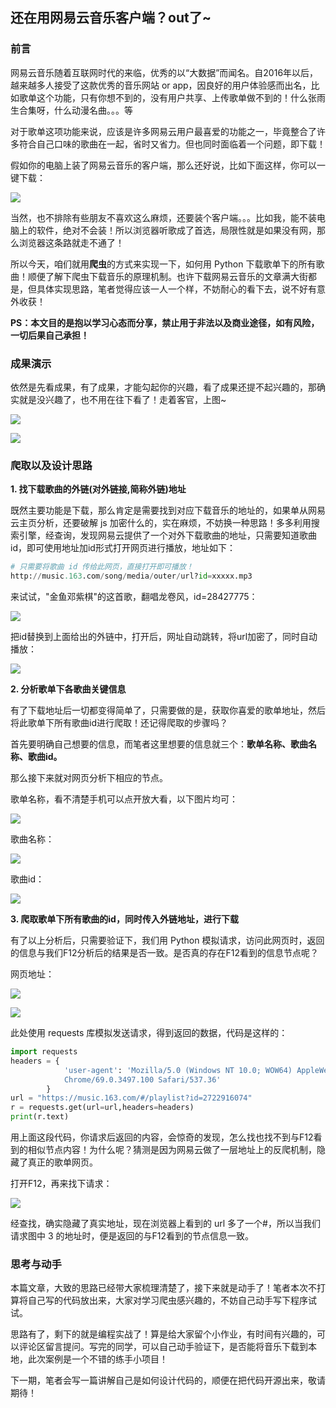 ## 还在用网易云音乐客户端？out了~


### 前言

网易云音乐随着互联网时代的来临，优秀的以“大数据”而闻名。自2016年以后，越来越多人接受了这款优秀的音乐网站 or app，因良好的用户体验感而出名，比如歌单这个功能，只有你想不到的，没有用户共享、上传歌单做不到的！什么张雨生合集呀，什么动漫名曲。。。等



对于歌单这项功能来说，应该是许多网易云用户最喜爱的功能之一，毕竟整合了许多符合自己口味的歌曲在一起，省时又省力。但也同时面临着一个问题，即下载！



假如你的电脑上装了网易云音乐的客户端，那么还好说，比如下面这样，你可以一键下载：

![](https://mmbiz.qpic.cn/mmbiz_png/E4ianOkSOYIaJDXbIjqrBuDnfywib4wXVGHwwW1NoQyWdqKeE9BSL5Pibl1P9JAIDeibIKJbia2LQILG1eWuIZoBzuw/640?wx_fmt=png&tp=webp&wxfrom=5&wx_lazy=1&wx_co=1)


当然，也不排除有些朋友不喜欢这么麻烦，还要装个客户端。。。比如我，能不装电脑上的软件，绝对不会装！所以浏览器听歌成了首选，局限性就是如果没有网，那么浏览器这条路就走不通了！



所以今天，咱们就用**爬虫**的方式来实现一下，如何用 Python 下载歌单下的所有歌曲！顺便了解下爬虫下载音乐的原理机制。也许下载网易云音乐的文章满大街都是，但具体实现思路，笔者觉得应该一人一个样，不妨耐心的看下去，说不好有意外收获！



**PS：本文目的是抱以学习心态而分享，禁止用于非法以及商业途径，如有风险，一切后果自己承担！**


### 成果演示

依然是先看成果，有了成果，才能勾起你的兴趣，看了成果还提不起兴趣的，那确实就是没兴趣了，也不用在往下看了！走着客官，上图~

![](https://mmbiz.qpic.cn/mmbiz_gif/E4ianOkSOYIaJDXbIjqrBuDnfywib4wXVG2PfDjGbph4jia2ibxW1Z3wJCJ9x7KkVywV3tdMSBDJ5XaUrAeKnyC0Hw/640?wx_fmt=gif&tp=webp&wxfrom=5&wx_lazy=1)


![](https://mmbiz.qpic.cn/mmbiz_png/E4ianOkSOYIaJDXbIjqrBuDnfywib4wXVGibt8be7Yuhg1xRVwuTteqPJQ2lNe7XSOcar9Wy3t1NFDibRcYpmsWC0g/640?wx_fmt=png&tp=webp&wxfrom=5&wx_lazy=1&wx_co=1)


### 爬取以及设计思路

**1. 找下载歌曲的外链(对外链接,简称外链)地址**

既然主要功能是下载，那么肯定是需要找到对应下载音乐的地址的，如果单从网易云主页分析，还要破解 js 加密什么的，实在麻烦，不妨换一种思路！多多利用搜索引擎，经查询，发现网易云提供了一个对外下载歌曲的地址，只需要知道歌曲id，即可使用地址加id形式打开网页进行播放，地址如下：

```python
# 只需要将歌曲 id 传给此网页，直接打开即可播放！
http://music.163.com/song/media/outer/url?id=xxxxx.mp3
```

来试试，"金鱼邓紫棋"的这首歌，翻唱龙卷风，id=28427775：

![](https://mmbiz.qpic.cn/mmbiz_png/E4ianOkSOYIaJDXbIjqrBuDnfywib4wXVGcMaVOXpTNdiac3Y1EeVlRDybGibicrVxWSOTo81dtsrl9FyjncKE9lyxA/640?wx_fmt=png&tp=webp&wxfrom=5&wx_lazy=1&wx_co=1)


把id替换到上面给出的外链中，打开后，网址自动跳转，将url加密了，同时自动播放：

![](https://mmbiz.qpic.cn/mmbiz_png/E4ianOkSOYIaJDXbIjqrBuDnfywib4wXVGQg9iabamQKbIuicwoulTxGBEJfndA2icAEAasBk9KGiakadZ14GgnRbm1Q/640?wx_fmt=png&tp=webp&wxfrom=5&wx_lazy=1&wx_co=1)


**2. 分析歌单下各歌曲关键信息**


有了下载地址后一切都变得简单了，只需要做的是，获取你喜爱的歌单地址，然后将此歌单下所有歌曲id进行爬取！还记得爬取的步骤吗？



首先要明确自己想要的信息，而笔者这里想要的信息就三个：**歌单名称、歌曲名称、歌曲id。**



那么接下来就对网页分析下相应的节点。



歌单名称，看不清楚手机可以点开放大看，以下图片均可：

![](https://mmbiz.qpic.cn/mmbiz_png/E4ianOkSOYIaJDXbIjqrBuDnfywib4wXVGrY6iaXIOLOV24WNrFvib3zBwI5rpB8aE9Yn0YwnVTBjUVZzawwLbkkWQ/640?wx_fmt=png&tp=webp&wxfrom=5&wx_lazy=1&wx_co=1)


歌曲名称：

![](https://mmbiz.qpic.cn/mmbiz_png/E4ianOkSOYIaJDXbIjqrBuDnfywib4wXVG88Yic9lVNFYC8nFM8DyUYX3HGr0iav1yde98AyicXj7XncL4Kic18jgrvg/640?wx_fmt=png&tp=webp&wxfrom=5&wx_lazy=1&wx_co=1)

歌曲id：

![](https://mmbiz.qpic.cn/mmbiz_png/E4ianOkSOYIaJDXbIjqrBuDnfywib4wXVGjrnqYWc67exKRU4zY2kIJF96UB0icibc2kowfoY4HgASJGPiaicoIxZyyg/640?wx_fmt=png&tp=webp&wxfrom=5&wx_lazy=1&wx_co=1)


**3. 爬取歌单下所有歌曲的id，同时传入外链地址，进行下载**


有了以上分析后，只需要验证下，我们用 Python 模拟请求，访问此网页时，返回的信息与我们F12分析后的结果是否一致。是否真的存在F12看到的信息节点呢？

网页地址：

![](https://mmbiz.qpic.cn/mmbiz_png/E4ianOkSOYIas5LYE1TDJqqrnaQnmWcPcNKD8Y4iaLkewcYib65bUC2sZ3N9MuiaVlbgjiaWkjibgw7qC1zcKHUOJNyA/640?wx_fmt=png&tp=webp&wxfrom=5&wx_lazy=1&wx_co=1)


![](https://mmbiz.qpic.cn/mmbiz_png/E4ianOkSOYIas5LYE1TDJqqrnaQnmWcPcNKD8Y4iaLkewcYib65bUC2sZ3N9MuiaVlbgjiaWkjibgw7qC1zcKHUOJNyA/640?wx_fmt=png&tp=webp&wxfrom=5&wx_lazy=1&wx_co=1)

此处使用 requests 库模拟发送请求，得到返回的数据，代码是这样的：

```python
import requests
headers = {
            'user-agent': 'Mozilla/5.0 (Windows NT 10.0; WOW64) AppleWebKit/537.36 (KHTML, like Gecko)\
            Chrome/69.0.3497.100 Safari/537.36'
        }
url = "https://music.163.com/#/playlist?id=2722916074"
r = requests.get(url=url,headers=headers)
print(r.text)
```

用上面这段代码，你请求后返回的内容，会惊奇的发现，怎么找也找不到与F12看到的相似节点内容！为什么呢？猜测是因为网易云做了一层地址上的反爬机制，隐藏了真正的歌单网页。



打开F12，再来找下请求：

![](https://mmbiz.qpic.cn/mmbiz_png/E4ianOkSOYIas5LYE1TDJqqrnaQnmWcPcD5JSBrfc8VVSjgXJU3RmlcUQF8VaQFBArn8x22uVziajFNwskDQiaYQA/640?wx_fmt=png&tp=webp&wxfrom=5&wx_lazy=1&wx_co=1)

经查找，确实隐藏了真实地址，现在浏览器上看到的 url 多了一个#，所以当我们请求图中 3 的地址时，便是返回的与F12看到的节点信息一致。

### 思考与动手

本篇文章，大致的思路已经带大家梳理清楚了，接下来就是动手了！笔者本次不打算将自己写的代码放出来，大家对学习爬虫感兴趣的，不妨自己动手写下程序试试。



思路有了，剩下的就是编程实战了！算是给大家留个小作业，有时间有兴趣的，可以评论区留言提问。写完的同学，可以自己动手验证下，是否能将音乐下载到本地，此次案例是一个不错的练手小项目！



下一期，笔者会写一篇讲解自己是如何设计代码的，顺便在把代码开源出来，敬请期待！
